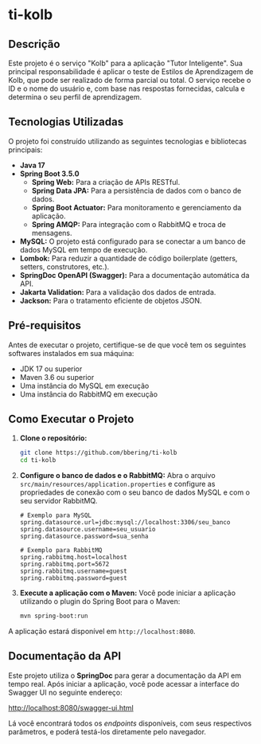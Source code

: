 # ti-kolb

## Descrição

Este projeto é o serviço "Kolb" para a aplicação "Tutor Inteligente". Sua principal responsabilidade é aplicar o teste de Estilos de Aprendizagem de Kolb, que pode ser realizado de forma parcial ou total. O serviço recebe o ID e o nome do usuário e, com base nas respostas fornecidas, calcula e determina o seu perfil de aprendizagem.

## Tecnologias Utilizadas

O projeto foi construído utilizando as seguintes tecnologias e bibliotecas principais:

  * **Java 17**
  * **Spring Boot 3.5.0**
      * **Spring Web:** Para a criação de APIs RESTful.
      * **Spring Data JPA:** Para a persistência de dados com o banco de dados.
      * **Spring Boot Actuator:** Para monitoramento e gerenciamento da aplicação.
      * **Spring AMQP:** Para integração com o RabbitMQ e troca de mensagens.
  * **MySQL:** O projeto está configurado para se conectar a um banco de dados MySQL em tempo de execução.
  * **Lombok:** Para reduzir a quantidade de código boilerplate (getters, setters, construtores, etc.).
  * **SpringDoc OpenAPI (Swagger):** Para a documentação automática da API.
  * **Jakarta Validation:** Para a validação dos dados de entrada.
  * **Jackson:** Para o tratamento eficiente de objetos JSON.

## Pré-requisitos

Antes de executar o projeto, certifique-se de que você tem os seguintes softwares instalados em sua máquina:

  * JDK 17 ou superior
  * Maven 3.6 ou superior
  * Uma instância do MySQL em execução
  * Uma instância do RabbitMQ em execução

## Como Executar o Projeto

1.  **Clone o repositório:**

    ```bash
    git clone https://github.com/bbering/ti-kolb
    cd ti-kolb
    ```

2.  **Configure o banco de dados e o RabbitMQ:**
    Abra o arquivo `src/main/resources/application.properties` e configure as propriedades de conexão com o seu banco de dados MySQL e com o seu servidor RabbitMQ.

    ```properties
    # Exemplo para MySQL
    spring.datasource.url=jdbc:mysql://localhost:3306/seu_banco
    spring.datasource.username=seu_usuario
    spring.datasource.password=sua_senha

    # Exemplo para RabbitMQ
    spring.rabbitmq.host=localhost
    spring.rabbitmq.port=5672
    spring.rabbitmq.username=guest
    spring.rabbitmq.password=guest
    ```

3.  **Execute a aplicação com o Maven:**
    Você pode iniciar a aplicação utilizando o plugin do Spring Boot para o Maven:

    ```bash
    mvn spring-boot:run
    ```

A aplicação estará disponível em `http://localhost:8080`.

## Documentação da API

Este projeto utiliza o **SpringDoc** para gerar a documentação da API em tempo real. Após iniciar a aplicação, você pode acessar a interface do Swagger UI no seguinte endereço:

[http://localhost:8080/swagger-ui.html](https://www.google.com/search?q=http://localhost:8080/swagger-ui.html)

Lá você encontrará todos os *endpoints* disponíveis, com seus respectivos parâmetros, e poderá testá-los diretamente pelo navegador.